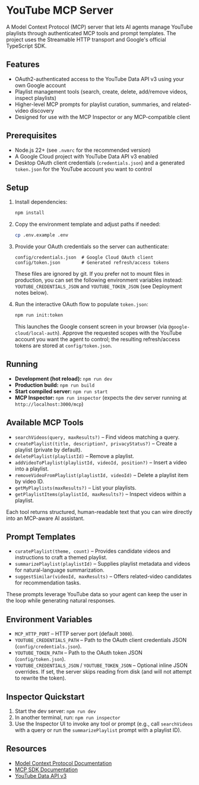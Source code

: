 # YouTube MCP Server

A Model Context Protocol (MCP) server that lets AI agents manage YouTube playlists through authenticated MCP tools and prompt templates. The project uses the Streamable HTTP transport and Google's official TypeScript SDK.

## Features

- OAuth2-authenticated access to the YouTube Data API v3 using your own Google account
- Playlist management tools (search, create, delete, add/remove videos, inspect playlists)
- Higher-level MCP prompts for playlist curation, summaries, and related-video discovery
- Designed for use with the MCP Inspector or any MCP-compatible client

## Prerequisites

- Node.js 22+ (see `.nvmrc` for the recommended version)
- A Google Cloud project with YouTube Data API v3 enabled
- Desktop OAuth client credentials (`credentials.json`) and a generated `token.json` for the YouTube account you want to control

## Setup

1. Install dependencies:

   ```bash
   npm install
   ```

2. Copy the environment template and adjust paths if needed:

   ```bash
   cp .env.example .env
   ```

3. Provide your OAuth credentials so the server can authenticate:

   ```
   config/credentials.json  # Google Cloud OAuth client
   config/token.json        # Generated refresh/access tokens
   ```

   These files are ignored by git. If you prefer not to mount files in production, you can set the following environment variables instead: `YOUTUBE_CREDENTIALS_JSON` and `YOUTUBE_TOKEN_JSON` (see Deployment notes below).

4. Run the interactive OAuth flow to populate `token.json`:

   ```bash
   npm run init:token
   ```

   This launches the Google consent screen in your browser (via `@google-cloud/local-auth`). Approve the requested scopes with the YouTube account you want the agent to control; the resulting refresh/access tokens are stored at `config/token.json`.

## Running

- **Development (hot reload):** `npm run dev`
- **Production build:** `npm run build`
- **Start compiled server:** `npm run start`
- **MCP Inspector:** `npm run inspector` (expects the dev server running at `http://localhost:3000/mcp`)

## Available MCP Tools

- `searchVideos(query, maxResults?)` – Find videos matching a query.
- `createPlaylist(title, description?, privacyStatus?)` – Create a playlist (private by default).
- `deletePlaylist(playlistId)` – Remove a playlist.
- `addVideoToPlaylist(playlistId, videoId, position?)` – Insert a video into a playlist.
- `removeVideoFromPlaylist(playlistId, videoId)` – Delete a playlist item by video ID.
- `getMyPlaylists(maxResults?)` – List your playlists.
- `getPlaylistItems(playlistId, maxResults?)` – Inspect videos within a playlist.

Each tool returns structured, human-readable text that you can wire directly into an MCP-aware AI assistant.

## Prompt Templates

- `curatePlaylist(theme, count)` – Provides candidate videos and instructions to craft a themed playlist.
- `summarizePlaylist(playlistId)` – Supplies playlist metadata and videos for natural-language summarization.
- `suggestSimilar(videoId, maxResults)` – Offers related-video candidates for recommendation tasks.

These prompts leverage YouTube data so your agent can keep the user in the loop while generating natural responses.

## Environment Variables

- `MCP_HTTP_PORT` – HTTP server port (default `3000`).
- `YOUTUBE_CREDENTIALS_PATH` – Path to the OAuth client credentials JSON (`config/credentials.json`).
- `YOUTUBE_TOKEN_PATH` – Path to the OAuth token JSON (`config/token.json`).
- `YOUTUBE_CREDENTIALS_JSON` / `YOUTUBE_TOKEN_JSON` – Optional inline JSON overrides. If set, the server skips reading from disk (and will not attempt to rewrite the token).

## Inspector Quickstart

1. Start the dev server: `npm run dev`
2. In another terminal, run: `npm run inspector`
3. Use the Inspector UI to invoke any tool or prompt (e.g., call `searchVideos` with a query or run the `summarizePlaylist` prompt with a playlist ID).

## Resources

- [Model Context Protocol Documentation](https://modelcontextprotocol.io/)
- [MCP SDK Documentation](https://github.com/modelcontextprotocol/typescript-sdk)
- [YouTube Data API v3](https://developers.google.com/youtube/v3)
